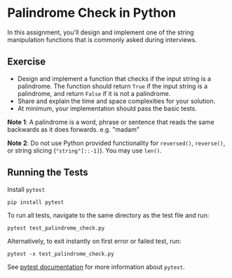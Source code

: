 # Palindrome Check in Python
In this assignment, you'll design and implement one of the string manipulation functions that is commonly asked during interviews.

## Exercise
* Design and implement a function that checks if the input string is a palindrome. The function should return `True` if the input string is a palindrome, and return `False` if it is not a palindrome.
* Share and explain the time and space complexities for your solution.
* At minimum, your implementation should pass the basic tests.

**Note 1**: A palindrome is a word, phrase or sentence that reads the same backwards as it does forwards. e.g. "madam"

**Note 2**: Do not use Python provided functionality for `reversed()`, `reverse()`, or string slicing (`"string"[::-1]`). You may use `len()`.

## Running the Tests
Install `pytest`
```terminal
pip install pytest
```
To run all tests, navigate to the same directory as the test file and run:
```terminal
pytest test_palindrome_check.py
```
Alternatively, to exit instantly on first error or failed test, run:
```terminal
pytest -x test_palindrome_check.py
```

See [pytest documentation](http://pytest.org/latest/) for more information about `pytest`.
